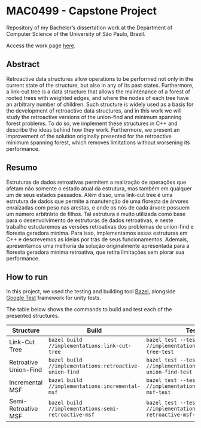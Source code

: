 # MAC0499 - Capstone Project

Repository of my Bachelor’s dissertation work at the Department of Computer Science of the University of São Paulo, Brazil.

Access the work page [here](https://linux.ime.usp.br/~felipen/mac0499/).

## Abstract

Retroactive data structures allow operations to be performed not only in the current state of the structure, but also in any of its past states. Furthermore, a link-cut tree is a data structure that allows the maintenance of a forest of rooted trees with weighted edges, and where the nodes of each tree have an arbitrary number of children. Such structure is widely used as a basis for the development of retroactive data structures, and in this work we will study the retroactive versions of the union-find and minimum spanning forest problems. To do so, we implement these structures in C++ and describe the ideas behind how they work. Furthermore, we present an improvement of the solution originally presented for the retroactive minimum spanning forest, which removes limitations without worsening its performance.

## Resumo

Estruturas de dados retroativas permitem a realização de operações que afetam não somente o estado atual da estrutura, mas também em qualquer um de seus estados passados. Além disso, uma link-cut tree é uma estrutura de dados que permite a manutenção de uma floresta de árvores enraizadas com peso nas arestas, e onde os nós de cada árvore possuem um número arbitrário de filhos. Tal estrutura é muito utilizada como base para o desenvolvimento de estruturas de dados retroativas, e neste trabalho estudaremos as versões retroativas dos problemas de union-find e floresta geradora mínima.  Para isso, implementamos essas estruturas em C++ e descrevemos as ideias por trás de seus funcionamentos. Ademais, apresentamos uma melhoria da solução originalmente apresentada para a floresta geradora mínima retroativa, que retira limitações sem piorar sua performance.

## How to run

In this project, we used the testing and building tool [Bazel](https://bazel.build/), alongside [Google Test](https://github.com/google/googletest) framework for unity tests.

The table below shows the commands to build and test each of the presented structures.

| Structure | Build | Test |
| --- | --- | --- |
| Link-Cut Tree | `bazel build //implementations:link-cut-tree` | `bazel test --test_output=all //implementations:link-cut-tree-test` |
| Retroative Union-Find  | `bazel build //implementations:retroactive-union-find` | `bazel test --test_output=all //implementations:retroactive-union-find-test` |
| Incremental MSF  | `bazel build //implementations:incremental-msf` | `bazel test --test_output=all //implementations:incremental-msf-test` |
| Semi-Retroative MSF | `bazel build //implementations:semi-retroactive-msf` | `bazel test --test_output=all //implementations:semi-retroactive-msf-test` |
